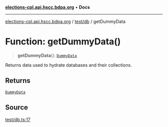 [**elections-cpl.api.hscc.bdpa.org**](../../../README.md) • **Docs**

***

[elections-cpl.api.hscc.bdpa.org](../../../README.md) / [test/db](../README.md) / getDummyData

# Function: getDummyData()

> **getDummyData**(): [`DummyData`](../../../lib/mongo-test/type-aliases/DummyData.md)

Returns data used to hydrate databases and their collections.

## Returns

[`DummyData`](../../../lib/mongo-test/type-aliases/DummyData.md)

## Source

[test/db.ts:17](https://github.com/nhscc/elections_cpl.api.hscc.bdpa.org/blob/46ed5b306a3fd199be2bd28706c3da03542c6da3/test/db.ts#L17)
